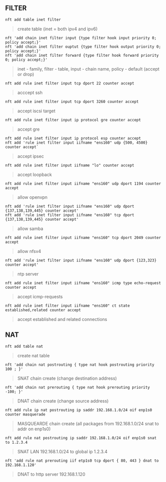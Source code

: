 ## FILTER
```
nft add table inet filter
```
> create table (inet = both ipv4 and ipv6)
```
nft 'add chain inet filter input {type filter hook input priority 0; policy accept;}'
nft 'add chain inet filter ouptut {type filter hook output priority 0; policy accept;}'
nft 'add chain inet filter forward {type filter hook forward priority 0; policy accept;}'
```
> inet - family, filter - table, input - chain name, policy - default (accept or drop)
```
nft add rule inet filter input tcp dport 22 counter accept
```
> acccept ssh
```
nft add rule inet filter input tcp dport 3260 counter accept
```
> accept iscsi target
```
nft add rule inet filter input ip protocol gre counter accept
```
> accept gre
```
nft add rule inet filter input ip protocol esp counter accept
nft add 'rule inet filter input iifname "ens160" udp {500, 4500} counter accept`
```
> accept ipsec
```
nft add rule inet filter input iifname "lo" counter accept
```
> accept loopback
```
nft add rule inet filter input iifname "ens160" udp dport 1194 counter accept
```
> allow openvpn
```
nft add 'rule inet filter input iifname "ens160" udp dport {137,138,139,445} counter accept'
nft add 'rule inet filter input iifname "ens160" tcp dport {137,138,139,445} counter accept'
```
> allow samba
```
nft add rule inet filter input iifname "ens160" tcp dport 2049 counter accept
```
> allow nfsv4
```
nft add 'rule inet filter input iifname "ens160" udp dport {123,323} counter accept'
```
> ntp server
```
nft add rule inet filter input iifname "ens160" icmp type echo-request counter accept
```
> accept icmp-requests
```
nft add rule inet filter input iifname "ens160" ct state established,related counter accept
```
>  accept established and related connections 
## NAT
```
nft add table nat
```
> create nat table
```
nft 'add chain nat postrouting { type nat hook postrouting priority 100 ; }'
```
> SNAT chain create (change destination address)
```
nft 'add chain nat prerouting { type nat hook prerouting priority -100; }'
```
> DNAT chain create (change source address)
```
nft add rule ip nat postrouting ip saddr 192.168.1.0/24 oif enp1s0 counter masquerade 
```
> MASQUEARDE chain create (all packages from 192.168.1.0/24 snat to addr on enp1s0)
```
nft add rule nat postrouting ip saddr 192.168.1.0/24 oif enp1s0 snat to 1.2.3.4
```
> SNAT LAN 192.168.1.0/24 to global ip 1.2.3.4
```
nft 'add rule nat prerouting iif etp1s0 tcp dport { 80, 443 } dnat to 192.168.1.120'
```
> DNAT to http server 192.168.1.120
